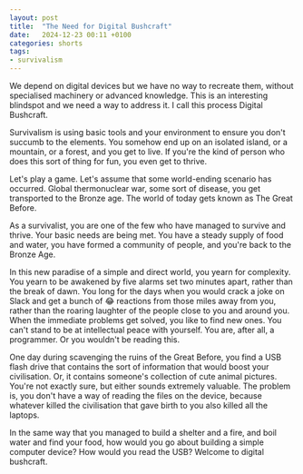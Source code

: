 ```yaml
---
layout: post
title:  "The Need for Digital Bushcraft"
date:   2024-12-23 00:11 +0100
categories: shorts
tags:
- survivalism
---
```


We depend on digital devices but we have no way to recreate them, without specialised machinery or advanced knowledge. 
This is an interesting blindspot and we need a way to address it. I call this process Digital Bushcraft.



Survivalism is using basic tools and your environment to ensure you don't succumb to the elements. You somehow end up on
an isolated island, or a mountain, or a forest, and you get to live. If you're the kind of person who does this sort of
thing for fun, you even get to thrive.



Let's play a game. Let's assume that some world-ending scenario has occurred. Global thermonuclear war, some sort of
disease, you get transported to the Bronze age. The world of today gets known as The Great Before.



As a survivalist, you are one of the few who have managed to survive and thrive. Your basic needs are being met. You
have a steady supply of food and water, you have formed a community of people, and you're back to the Bronze Age.



In this new paradise of a simple and direct world, you yearn for complexity. You yearn to be awakened by five alarms set two
minutes apart, rather than the break of dawn. You long for the days when you would crack a joke on Slack and get a bunch of 😂
reactions from those miles away from you, rather than the roaring laughter of the people close to you and around you. When the
immediate problems get solved, you like to find new ones. You can't stand to be at intellectual peace with yourself. You are,
after all, a programmer. Or you wouldn't be reading this.



One day during scavenging the ruins of the Great Before, you find a USB flash drive that contains the sort of information
that would boost your civilisation. Or, it contains someone's collection of cute animal pictures. You're not exactly sure,
but either sounds extremely valuable. The problem is, you don't have a way of reading the files on the device, because whatever
killed the civilisation that gave birth to you also killed all the laptops.



In the same way that you managed to build a shelter and a fire, and boil water and find your food, how would you go about
building a simple computer device? How would you read the USB? Welcome to digital bushcraft.
